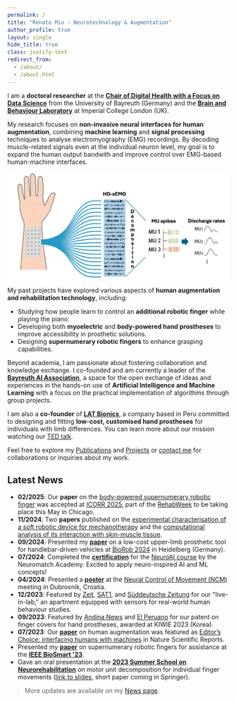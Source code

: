 ```yaml
---
permalink: /
title: "Renato Mio - Neurotechnology & Augmentation"
author_profile: true
layout: single
hide_title: true
class: justify-text
redirect_from: 
  - /about/
  - /about.html
---
```


I am a **doctoral researcher** at the **[Chair of Digital Health with a Focus on Data Science](https://www.digital-health.uni-bayreuth.de/en/index.html)** from the University of Bayreuth (Germany) and the **[Brain and Behaviour Laboratory](https://faisallab.org/)** at Imperial College London (UK). 

My research focuses on **non-invasive neural interfaces for human augmentation**, combining **machine learning** and **signal processing** techniques to analyse electromyography (EMG) recordings. By decoding muscle-related signals even at the individual neuron level, my goal is to expand the human output bandwith and improve control over EMG-based human-machine interfaces. 

<p align="center">
  <img src="/images/about/fig_abstract.png" width="550">
</p>


My past projects have explored various aspects of **human augmentation and rehabilitation technology**, including:  
- Studying how people learn to control an **additional robotic finger** while playing the piano.  
- Developing both **myoelectric** and **body-powered hand prostheses** to improve accessibility in prosthetic solutions.  
- Designing **supernumerary robotic fingers** to enhance grasping capabilities.  

<!---
Through my work, I aim to bridge the gap between **neuroscience, engineering, and assistive technology**, pushing the boundaries of what is possible in human augmentation.
--->
Beyond academia, I am passionate about fostering collaboration and knowledge exchange. I co-founded and am currently a leader of the **[Bayreuth AI Association](https://www.ai-association.uni-bayreuth.de/en/index.html)**, a space for the open exchange of ideas and experiences in the hands-on use of **Artificial Intelligence and Machine Learning** with a focus on the practical implementation of algorithms through group projects.

I am also a **co-founder** of **[LAT Bionics](https://www.instagram.com/latbionics/)**, a company based in Peru committed to designing and fitting **low-cost, customised hand prostheses** for individuals with limb differences. You can learn more about our mission watching our [TED talk](https://www.ted.com/talks/enzo_romero_the_affordable_3d_printed_bionics_of_the_future).

<!--- 
My projects have been featured in several media outlets from the UK, Peru, and Germany. **Scientific Reports**, **Imperial College News**, and major international media outlets like **Reuters** and **New Scientist**.
--->

Feel free to explore my [Publications](../publications/) and [Projects](../projects/) or [contact me](mailto:r.mioz@pucp.edu.pe) for collaborations or inquiries about my work.

## Latest News  

- **02/2025**: Our **paper** on the [body-powered supernumerary robotic finger](https://github.com/renatomio/bpSRF) was accepted at [ICORR 2025](https://icorr-c.org/icorr_2025/), part of the [RehabWeek](https://rehabweek.org/) to be taking place this May in Chicago.
- **11/2024**: Two **papers** published on the [experimental characterisation of a soft robotic device for mechanotherapy](https://ieeexplore.ieee.org/document/10782663) and the [computational analysis of its interaction with skin-muscle tissue](https://ieeexplore.ieee.org/document/10782886).
- **09/2024**: Presented my **[paper](https://ieeexplore.ieee.org/document/10719816)** on a low-cost upper-limb prosthetic tool for handlebar-driven vehicles at [BioRob 2024](https://www.biorob2024.org/) in Heidelberg (Germany).
- **07/2024**: Completed the **[certification](https://portal.neuromatchacademy.org/certificate/1bc42cc1-9dea-4526-a6ee-c671a9172016)** for the [NeuroAI course](https://neuroai.neuromatch.io/) by the Neuromatch Academy. Excited to apply neuro-inspired AI and ML concepts!
- **04/2024**: Presented a **[poster](https://drive.google.com/file/d/17kBlPfE_kr3WV9e0rjOBWC9FSO4G9oKw/view?usp=sharing)** at the [Neural Control of Movement (NCM)](https://ncm-society.org/) meeting in Dubrovnik, Croatia.    
- **12/2023**: Featured by [Zeit](https://www.zeit.de/news/2023-12/03/wohnungen-als-ki-labor-forschung-zu-menschlichem-verhalten), [SAT1](https://www.sat1.de/serien/1730-sat1-bayern/videos/ki-projekt-in-kulmbach-erstes-live-in-lab-gestartet-v_1ajkphrp575f), and [Süddeutsche Zeitung](https://www.sueddeutsche.de/bayern/wissenschaft-kulmbach-uni-erforscht-menschliches-verhalten-wohnungen-als-ki-labor-dpa.urn-newsml-dpa-com-20090101-231203-99-168170) for our "live-in-lab," an apartment equipped with sensors for real-world human behaviour studies.   
- **09/2023**: Featured by [Andina News](https://andina.pe/agencia/noticia-invento-peruano-para-recubrir-protesis-mano-fue-premiado-corea-del-sur-954860.aspx) and [El Peruano](https://www.elperuano.pe/noticia/223247-invento-peruano-es-premiado-en-corea) for our patent on finger covers for hand prostheses, awarded at KIWIE 2023 (Korea).  
- **07/2023**: Our **[paper](https://www.nature.com/articles/s41598-021-00376-6)** on human augmentation was featured as [Editor’s Choice: interfacing humans with machines](https://www.nature.com/collections/iebjagjadb) in Nature Scientific Reports. 
- Presented my **[paper](https://ieeexplore.ieee.org/document/10162114)** on supernumerary robotic fingers for assistance at the **[IEEE BioSmart '23](https://www.biosmart-conference.org/)**.  
- Gave an oral presentation at the **[2023 Summer School on Neurorehabilitation](https://2023.summerschoolneurorehabilitation.org/)** on motor unit decomposition for individual finger movements ([link to slides](https://drive.google.com/file/d/1-HyJaLUFHGsnG2T6gvZWTOqyVgjK2bR5/view?usp=drive_link), short paper coming in Springer).  

> More updates are available on my [News page](../news/).